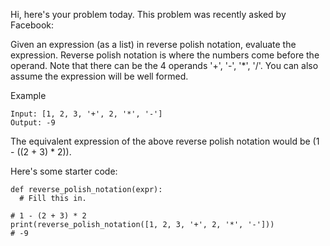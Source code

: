 Hi, here's your problem today. This problem was recently asked by Facebook:

Given an expression (as a list) in reverse polish notation, evaluate the expression. Reverse polish notation is where the numbers come before the operand. Note that there can be the 4 operands '+', '-', '*', '/'. You can also assume the expression will be well formed.

Example
```
Input: [1, 2, 3, '+', 2, '*', '-']
Output: -9
```
The equivalent expression of the above reverse polish notation would be (1 - ((2 + 3) * 2)).

Here's some starter code:
```
def reverse_polish_notation(expr):
  # Fill this in.
  
# 1 - (2 + 3) * 2
print(reverse_polish_notation([1, 2, 3, '+', 2, '*', '-']))
# -9
```
